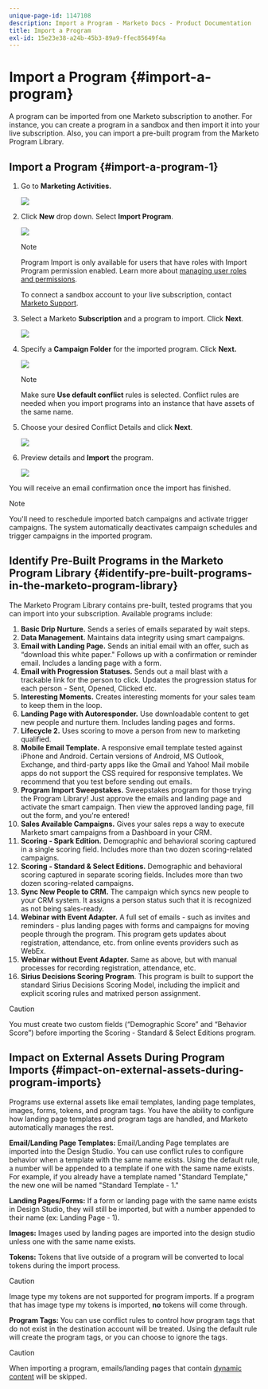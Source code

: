 ```yaml
---
unique-page-id: 1147108
description: Import a Program - Marketo Docs - Product Documentation
title: Import a Program
exl-id: 15e23e38-a24b-45b3-89a9-ffec85649f4a
---
```

# Import a Program {#import-a-program}

A program can be imported from one Marketo subscription to another. For instance, you can create a program in a sandbox and then import it into your live subscription. Also, you can import a pre-built program from the Marketo Program Library.

## Import a Program {#import-a-program-1}

1. Go to **Marketing Activities.**

   ![](assets/import-a-program-1.png)

1. Click **New** drop down. Select **Import Program**.

   ![](assets/import-a-program-2.png)

   >[!NOTE]
   >
   >Program Import is only available for users that have roles with Import Program permission enabled. Learn more about [managing user roles and permissions](/help/marketo/product-docs/administration/users-and-roles/managing-user-roles-and-permissions.md).
   >
   >To connect a sandbox account to your live subscription, contact [Marketo Support](https://nation.marketo.com/t5/Support/ct-p/Support).

1. Select a Marketo **Subscription** and a program to import. Click **Next**.

   ![](assets/import-a-program-3.png)

1. Specify a **Campaign Folder** for the imported program. Click **Next.**

   ![](assets/import-a-program-4.png)

   >[!NOTE]
   >
   >Make sure **Use default conflict** rules is selected. Conflict rules are needed when you import programs into an instance that have assets of the same name.

1. Choose your desired Conflict Details and click **Next**.

   ![](assets/import-a-program-5.png)

1. Preview details and **Import** the program.

   ![](assets/import-a-program-6.png)

You will receive an email confirmation once the import has finished.

>[!NOTE]
>
>You'll need to reschedule imported batch campaigns and activate trigger campaigns. The system automatically deactivates campaign schedules and trigger campaigns in the imported program.

## Identify Pre-Built Programs in the Marketo Program Library {#identify-pre-built-programs-in-the-marketo-program-library}

The Marketo Program Library contains pre-built, tested programs that you can import into your subscription. Available programs include:

1. **Basic Drip Nurture.** Sends a series of emails separated by wait steps.
1. **Data Management.** Maintains data integrity using smart campaigns.
1. **Email with Landing Page.** Sends an initial email with an offer, such as “download this white paper." Follows up with a confirmation or reminder email. Includes a landing page with a form.
1. **Email with Progression Statuses.** Sends out a mail blast with a trackable link for the person to click. Updates the progression status for each person - Sent, Opened, Clicked etc.
1. **Interesting Moments.** Creates interesting moments for your sales team to keep them in the loop.
1. **Landing Page with Autoresponder.** Use downloadable content to get new people and nurture them. Includes landing pages and forms.
1. **Lifecycle 2.** Uses scoring to move a person from new to marketing qualified.
1. **Mobile Email Template.** A responsive email template tested against iPhone and Android. Certain versions of Android, MS Outlook, Exchange, and third-party apps like the Gmail and Yahoo! Mail mobile apps do not support the CSS required for responsive templates. We recommend that you test before sending out emails.
1. **Program Import Sweepstakes.** Sweepstakes program for those trying the Program Library! Just approve the emails and landing page and activate the smart campaign. Then view the approved landing page, fill out the form, and you're entered!
1. **Sales Available Campaigns.** Gives your sales reps a way to execute Marketo smart campaigns from a Dashboard in your CRM.
1. **Scoring - Spark Edition.** Demographic and behavioral scoring captured in a single scoring field. Includes more than two dozen scoring-related campaigns.
1. **Scoring - Standard & Select Editions.** Demographic and behavioral scoring captured in separate scoring fields. Includes more than two dozen scoring-related campaigns.
1. **Sync New People to CRM.** The campaign which syncs new people to your CRM system. It assigns a person status such that it is recognized as not being sales-ready.
1. **Webinar with Event Adapter.** A full set of emails - such as invites and reminders - plus landing pages with forms and campaigns for moving people through the program. This program gets updates about registration, attendance, etc. from online events providers such as WebEx.
1. **Webinar without Event Adapter.** Same as above, but with manual processes for recording registration, attendance, etc.
1. **Sirius Decisions Scoring Program**. This program is built to support the standard Sirius Decisions Scoring Model, including the implicit and explicit scoring rules and matrixed person assignment.

>[!CAUTION]
>
>You must create two custom fields (“Demographic Score” and “Behavior Score”) before importing the Scoring - Standard & Select Editions program.

## Impact on External Assets During Program Imports {#impact-on-external-assets-during-program-imports}

Programs use external assets like email templates, landing page templates, images, forms, tokens, and program tags. You have the ability to configure how landing page templates and program tags are handled, and Marketo automatically manages the rest.

**Email/Landing Page Templates:** Email/Landing Page templates are imported into the Design Studio. You can use conflict rules to configure behavior when a template with the same name exists. Using the default rule, a number will be appended to a template if one with the same name exists. For example, if you already have a template named "Standard Template," the new one will be named "Standard Template - 1."

**Landing Pages/Forms:** If a form or landing page with the same name exists in Design Studio, they will still be imported, but with a number appended to their name (ex: Landing Page - 1).

**Images:** Images used by landing pages are imported into the design studio unless one with the same name exists.

**Tokens:** Tokens that live outside of a program will be converted to local tokens during the import process.

>[!CAUTION]
>
>Image type my tokens are not supported for program imports. If a program that has image type my tokens is imported, **no** tokens will come through.

**Program Tags:** You can use conflict rules to control how program tags that do not exist in the destination account will be treated. Using the default rule will create the program tags, or you can choose to ignore the tags.

>[!CAUTION]
>
>When importing a program, emails/landing pages that contain [dynamic content](/help/marketo/product-docs/personalization/segmentation-and-snippets/segmentation/understanding-dynamic-content.md) will be skipped.
